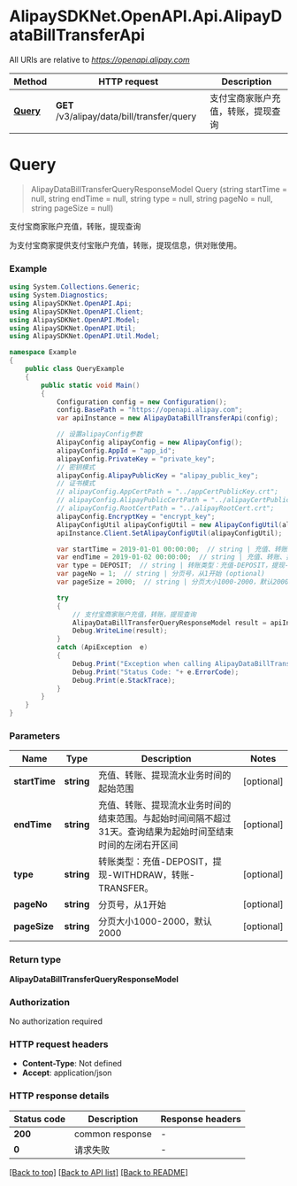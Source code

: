 # AlipaySDKNet.OpenAPI.Api.AlipayDataBillTransferApi

All URIs are relative to *https://openapi.alipay.com*

Method | HTTP request | Description
------------- | ------------- | -------------
[**Query**](AlipayDataBillTransferApi.md#query) | **GET** /v3/alipay/data/bill/transfer/query | 支付宝商家账户充值，转账，提现查询


<a name="query"></a>
# **Query**
> AlipayDataBillTransferQueryResponseModel Query (string startTime = null, string endTime = null, string type = null, string pageNo = null, string pageSize = null)

支付宝商家账户充值，转账，提现查询

为支付宝商家提供支付宝账户充值，转账，提现信息，供对账使用。

### Example
```csharp
using System.Collections.Generic;
using System.Diagnostics;
using AlipaySDKNet.OpenAPI.Api;
using AlipaySDKNet.OpenAPI.Client;
using AlipaySDKNet.OpenAPI.Model;
using AlipaySDKNet.OpenAPI.Util;
using AlipaySDKNet.OpenAPI.Util.Model;

namespace Example
{
    public class QueryExample
    {
        public static void Main()
        {
            Configuration config = new Configuration();
            config.BasePath = "https://openapi.alipay.com";
            var apiInstance = new AlipayDataBillTransferApi(config);

            // 设置alipayConfig参数
            AlipayConfig alipayConfig = new AlipayConfig();
            alipayConfig.AppId = "app_id";
            alipayConfig.PrivateKey = "private_key";
            // 密钥模式
            alipayConfig.AlipayPublicKey = "alipay_public_key";
            // 证书模式
            // alipayConfig.AppCertPath = "../appCertPublicKey.crt";
            // alipayConfig.AlipayPublicCertPath = "../alipayCertPublicKey_RSA2.crt";
            // alipayConfig.RootCertPath = "../alipayRootCert.crt";
            alipayConfig.EncryptKey = "encrypt_key";
            AlipayConfigUtil alipayConfigUtil = new AlipayConfigUtil(alipayConfig);
            apiInstance.Client.SetAlipayConfigUtil(alipayConfigUtil);

            var startTime = 2019-01-01 00:00:00;  // string | 充值、转账、提现流水业务时间的起始范围 (optional) 
            var endTime = 2019-01-02 00:00:00;  // string | 充值、转账、提现流水业务时间的结束范围。与起始时间间隔不超过31天。查询结果为起始时间至结束时间的左闭右开区间 (optional) 
            var type = DEPOSIT;  // string | 转账类型：充值-DEPOSIT，提现-WITHDRAW，转账-TRANSFER。 (optional) 
            var pageNo = 1;  // string | 分页号，从1开始 (optional) 
            var pageSize = 2000;  // string | 分页大小1000-2000，默认2000 (optional) 

            try
            {
                // 支付宝商家账户充值，转账，提现查询
                AlipayDataBillTransferQueryResponseModel result = apiInstance.Query(startTime, endTime, type, pageNo, pageSize);
                Debug.WriteLine(result);
            }
            catch (ApiException  e)
            {
                Debug.Print("Exception when calling AlipayDataBillTransferApi.Query: " + e.Message );
                Debug.Print("Status Code: "+ e.ErrorCode);
                Debug.Print(e.StackTrace);
            }
        }
    }
}
```

### Parameters

Name | Type | Description  | Notes
------------- | ------------- | ------------- | -------------
 **startTime** | **string**| 充值、转账、提现流水业务时间的起始范围 | [optional] 
 **endTime** | **string**| 充值、转账、提现流水业务时间的结束范围。与起始时间间隔不超过31天。查询结果为起始时间至结束时间的左闭右开区间 | [optional] 
 **type** | **string**| 转账类型：充值-DEPOSIT，提现-WITHDRAW，转账-TRANSFER。 | [optional] 
 **pageNo** | **string**| 分页号，从1开始 | [optional] 
 **pageSize** | **string**| 分页大小1000-2000，默认2000 | [optional] 

### Return type

**AlipayDataBillTransferQueryResponseModel**

### Authorization

No authorization required

### HTTP request headers

 - **Content-Type**: Not defined
 - **Accept**: application/json


### HTTP response details
| Status code | Description | Response headers |
|-------------|-------------|------------------|
| **200** | common response |  -  |
| **0** | 请求失败 |  -  |

[[Back to top]](#) [[Back to API list]](../README.md#documentation-for-api-endpoints) [[Back to README]](../README.md)

